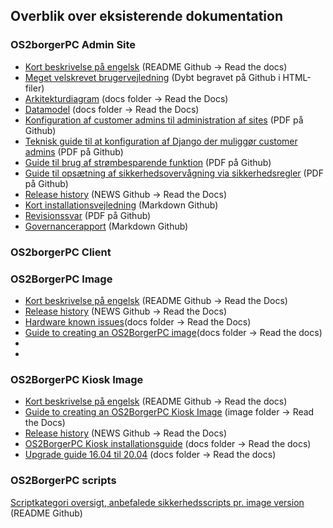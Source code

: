 ## Overblik over eksisterende dokumentation

### OS2borgerPC Admin Site
- [Kort beskrivelse på engelsk](https://github.com/OS2borgerPC/os2borgerpc-admin-site/blob/master/README.rst) (README Github -> Read the docs)
- [Meget velskrevet brugervejledning](https://github.com/OS2borgerPC/os2borgerpc-admin-site/tree/master/admin_site/templates/documentation) (Dybt begravet på Github i HTML-filer)
- [Arkitekturdiagram](https://os2borgerpc-admin.readthedocs.io/en/latest/dev.html#architectural-diagram) (docs folder -> Read the Docs)
- [Datamodel](https://os2borgerpc-admin.readthedocs.io/en/latest/dev.html#models-database-visualized) (docs folder -> Read the Docs)
- [Konfiguration af customer admins til administration af sites](https://github.com/OS2borgerPC/admin-site/raw/development/admin_site/static/docs/configuring_customer_admins.pdf) (PDF på Github)
- [Teknisk guide til at konfiguration af Django der muliggør customer admins](https://github.com/OS2borgerPC/os2borgerpc-admin-site/blob/master/admin_site/static/docs/configuring_customer_admins.pdf) (PDF på Github)
- [Guide til brug af strømbesparende funktion](https://github.com/OS2borgerPC/os2borgerpc-admin-site/blob/master/admin_site/static/docs/Guide_til_brug_af_str%C3%B8mbesparingsfunktioner.pdf) (PDF på Github)
- [Guide til opsætning af sikkerhedsovervågning via sikkerhedsregler](https://github.com/OS2borgerPC/os2borgerpc-admin-site/blob/master/admin_site/static/docs/OS2BorgerPC-sikkerhedsoverv%C3%A5gning.pdf) (PDF på Github)
- [Release history](https://os2borgerpc-admin.readthedocs.io/en/latest/news.html) (NEWS Github -> Read the Docs)
- [Kort installationsvejledning](https://github.com/OS2borgerPC/os2borgerpc-admin-site/blob/master/admin_site/INSTALL) (Markdown Github)
- [Revisionssvar](https://github.com/OS2borgerPC/os2borgerpc-admin-site/blob/master/admin_site/static/docs/Audit_doc_da.pdf) (PDF på Github)
- [Governancerapport](https://github.com/OS2borgerPC/os2borgerpc-admin-site/blob/master/Governancerapport.md) (Markdown Github)

### OS2borgerPC Client
### OS2BorgerPC Image 
- [Kort beskrivelse på engelsk](https://github.com/OS2borgerPC/os2borgerpc-image/blob/master/README.rst) (README Github -> Read the Docs)
- [Release history](https://github.com/OS2borgerPC/os2borgerpc-image/blob/master/NEWS.rst) (NEWS Github -> Read the Docs)
- [Hardware known issues](https://github.com/OS2borgerPC/os2borgerpc-image/blob/master/docs/source/hardware_known_issues.rst)(docs folder -> Read the Docs)
- [Guide to creating an OS2BorgerPC image](https://github.com/OS2borgerPC/os2borgerpc-image/blob/master/docs/source/dev.rst)(docs folder -> Read the docs)
- 
- 
### OS2BorgerPC Kiosk Image
- [Kort beskrivelse på engelsk](https://github.com/OS2borgerPC/os2borgerpc-kiosk-image/blob/master/README.rst) (README Github -> Read the docs)
- [Guide to creating an OS2BorgerPC Kiosk Image](https://github.com/OS2borgerPC/os2borgerpc-kiosk-image/blob/master/image/README.rst) (image folder -> Read the Docs) 
- [Release history](https://github.com/OS2borgerPC/os2borgerpc-kiosk-image/blob/master/NEWS.rst) (NEWS Github -> Read the Docs)
- [OS2BorgerPC Kiosk installationsguide](https://github.com/OS2borgerPC/os2borgerpc-kiosk-image/blob/master/docs/source/dev.rst) (docs folder -> Read the docs)
- [Upgrade guide 16.04 til 20.04](https://github.com/OS2borgerPC/os2borgerpc-kiosk-image/blob/master/docs/upgrade.rst) (docs folder -> Read the docs)

### OS2BorgerPC scripts
[Scriptkategori oversigt, anbefalede sikkerhedsscripts pr. image version](https://github.com/OS2borgerPC/os2borgerpc-scripts) (README Github)






